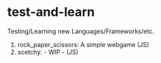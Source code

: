 # test-and-learn
Testing/Learning new Languages/Frameworks/etc.

1. rock_paper_scissors: A simple webgame (JS)
2. scetchy: - WIP - (JS)
